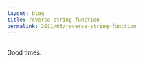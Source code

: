 ```yaml
---
layout: blog
title: reverse string function
permalink: 2011/03/reverse-string-function
---
```


<BR/>
Good times.

<script src="https://gist.github.com/876814.js?file=reverse_string.rb"></script>
